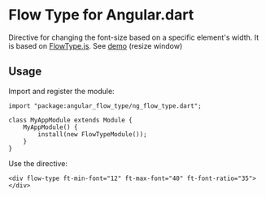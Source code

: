 Flow Type for Angular.dart
=================
Directive for changing the font-size based on a specific element's width. It is based on [FlowType.js](https://github.com/simplefocus/FlowType.JS). See [demo](http://andresaraujo.github.io/dart-ng-flow-type/) (resize window)

 

## Usage

Import and register the module:

    import "package:angular_flow_type/ng_flow_type.dart";

    class MyAppModule extends Module {
        MyAppModule() {
            install(new FlowTypeModule());
        }
    }

Use the directive:

    <div flow-type ft-min-font="12" ft-max-font="40" ft-font-ratio="35"></div>  


